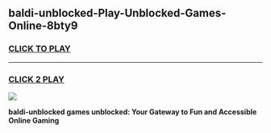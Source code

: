
## baldi-unblocked-Play-Unblocked-Games-Online-8bty9
<h3>
<a href="https://premium76.site?title=baldi-unblocked&ref=25A">CLICK TO PLAY</a></h3>
<hr>

<h3>
<a href="https://premium76.site?title=baldi-unblocked&ref=25A">CLICK 2 PLAY</a>
  
</h3>

<a href="https://premium76.site?title=baldi-unblocked&ref=25A"><img src="https://clearcache.store/games.png"></a>


**baldi-unblocked games unblocked: Your Gateway to Fun and Accessible Online Gaming**
